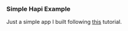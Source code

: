 ### Simple Hapi Example

Just a simple app I built following [this](https://scotch.io/tutorials/getting-started-with-hapi-js) tutorial.